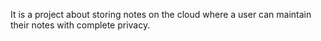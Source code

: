 It is a project about storing notes on the cloud where a user can maintain their notes with complete privacy.